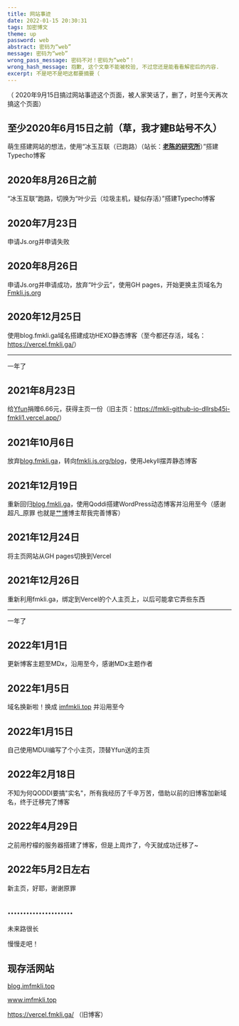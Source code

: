 ```yaml
---
title: 网站事迹
date: 2022-01-15 20:30:31
tags: 加密博文
theme: up
password: web
abstract: 密码为“web”
message: 密码为“web”
wrong_pass_message: 密码不对！密码为“web”！
wrong_hash_message: 抱歉, 这个文章不能被校验, 不过您还是能看看解密后的内容.
excerpt: 不是吧不是吧这都要摘要（
---
```

<!-- wp:paragraph -->

<p>（ 2020年9月15日搞过网站事迹这个页面，被人家笑话了，删了，时至今天再次搞这个页面）</p>
<!-- /wp:paragraph -->

<!-- wp:heading -->

<h2 id="至少2020年6月15日之前-草-我才建b站号不久">至少2020年6月15日之前（草，我才建B站号不久）</h2>
<!-- /wp:heading -->

<!-- wp:paragraph -->

<p>萌生搭建网站的想法，使用“冰玉互联（已跑路）（站长：<a href="https://space.bilibili.com/211835346?spm_id_from=333.788.b_765f7570696e666f.1"><strong>老陈的研究所</strong></a>）”搭建Typecho博客</p>
<!-- /wp:paragraph -->

<!-- wp:heading -->

<h2 id="2020年8月26日之前">2020年8月26日之前</h2>
<!-- /wp:heading -->

<!-- wp:paragraph -->

<p>“冰玉互联”跑路，切换为“叶少云（垃圾主机，疑似存活）”搭建Typecho博客</p>
<!-- /wp:paragraph -->

<!-- wp:heading -->

<h2 id="2020年7月23日">2020年7月23日</h2>
<!-- /wp:heading -->

<!-- wp:paragraph -->

<p> 申请Js.org并申请失败 </p>
<!-- /wp:paragraph -->

<!-- wp:heading -->

<h2 id="2020年8月26日">2020年8月26日</h2>
<!-- /wp:heading -->

<!-- wp:paragraph -->

<p>申请Js.org并申请成功，放弃“叶少云”，使用GH pages，开始更换主页域名为<a href="http://Fmkli.js.org">Fmkli.js.org</a></p>
<!-- /wp:paragraph -->

<!-- wp:heading -->

<h2 id="2020年12月25日">2020年12月25日</h2>
<!-- /wp:heading -->

<!-- wp:paragraph -->

<p>使用blog.fmkli.ga域名搭建成功HEXO静态博客（至今都还存活，域名：<a href="https://vercel.fmkli.ga/">https://vercel.fmkli.ga/</a>）</p>
<!-- /wp:paragraph -->

<!-- wp:separator -->

<hr class="wp-block-separator"/>
<!-- /wp:separator -->

<!-- wp:paragraph -->

<p>一年了</p>
<!-- /wp:paragraph -->

<!-- wp:heading -->

<h2 id="2021年8月23日">2021年8月23日</h2>
<!-- /wp:heading -->

<!-- wp:paragraph -->

<p>给<a href="//yfun.top">Yfun</a>捐赠6.66元，获得主页一份（旧主页：<a href="https://fmkli-github-io-dllrsb45i-fmkli1.vercel.app/">https://fmkli-github-io-dllrsb45i-fmkli1.vercel.app/</a>）</p>
<!-- /wp:paragraph -->

<!-- wp:heading -->

<h2 id="2021年10月6日">2021年10月6日</h2>
<!-- /wp:heading -->

<!-- wp:paragraph -->

<p>放弃<a href="http://blog.fmkli.ga">blog.fmkli.ga</a>，转向<a href="http://fmkli.js.org/blog">fmkli.js.org/blog</a>，使用Jekyll摆弄静态博客</p>
<!-- /wp:paragraph -->

<!-- wp:heading -->

<h2 id="2021年12月19日">2021年12月19日</h2>
<!-- /wp:heading -->

<!-- wp:paragraph -->

<p>重新回归<a href="http://blog.fmkli.ga">blog.fmkli.ga</a>，使用Qoddi搭建WordPress动态博客并沿用至今（感谢 超凡_原罪 也就是<a rel="noreferrer noopener" href="https://gblog.tech" data-type="URL" data-id="https://gblog.tech" target="_blank">艹博</a>博主帮我完善博客）</p>
<!-- /wp:paragraph -->

<!-- wp:heading -->

<h2 id="2021年12月24日">2021年12月24日</h2>
<!-- /wp:heading -->

<!-- wp:paragraph -->

<p>将主页网站从GH pages切换到Vercel</p>
<!-- /wp:paragraph -->

<!-- wp:heading -->

<h2 id="2021年12月26日">2021年12月26日</h2>
<!-- /wp:heading -->

<!-- wp:paragraph -->

<p>重新利用fmkli.ga，绑定到Vercel的个人主页上，以后可能拿它弄些东西</p>
<!-- /wp:paragraph -->

<!-- wp:separator -->

<hr class="wp-block-separator"/>
<!-- /wp:separator -->

<!-- wp:paragraph -->

<p>一年了</p>
<!-- /wp:paragraph -->

<!-- wp:heading -->

<h2 id="2022年1月1日">2022年1月1日</h2>
<!-- /wp:heading -->

<!-- wp:paragraph -->

<p>更新博客主题至MDx，沿用至今，感谢MDx主题作者</p>
<!-- /wp:paragraph -->

<!-- wp:heading -->

<h2 id="2022年1月5日">2022年1月5日</h2>
<!-- /wp:heading -->

<!-- wp:paragraph -->

<p>域名换新啦！换成 <a href="https://www.imfmkli.top">imfmkli.top</a> 并沿用至今</p>
<!-- /wp:paragraph -->

<!-- wp:heading -->

<h2 id="2022年1月15日">2022年1月15日</h2>
<!-- /wp:heading -->

<!-- wp:paragraph -->

<p>自己使用MDUI编写了个小主页，顶替Yfun送的主页

<!-- wp:html /-->

<!-- wp:heading -->

<h2>2022年2月18日</h2>

不知为何QODDI要搞"实名"，所有我经历了千辛万苦，借助以前的旧博客加新域名，终于迁移完了博客

## 2022年4月29日

之前用柠檬的服务器搭建了博客，但是上周炸了，今天就成功迁移了~

## 2022年5月2日左右

新主页，好耶，谢谢原罪


<!-- /wp:heading -->

## …………………

<p>未来路很长</p>
<!-- /wp:paragraph -->

<!-- wp:paragraph -->

<p>慢慢走吧！</p>
<!-- /wp:paragraph -->

<!-- wp:paragraph -->

<p></p>
<!-- /wp:paragraph -->

<!-- wp:heading -->

<h2 id="现存活网站">现存活网站</h2>
<!-- /wp:heading -->

<!-- wp:paragraph -->

<p> <a href="http://blog.imfmkli.top">blog.imfmkli.top</a> </p>
<!-- /wp:paragraph -->

<!-- wp:paragraph -->

<p> <a href="http://www.imfmkli.top">www.imfmkli.top </a></p>
<!-- /wp:paragraph -->

<!-- wp:paragraph -->

<p> <a href="https://vercel.fmkli.ga/">https://vercel.fmkli.ga/</a> （旧博客）</p>
<!-- /wp:paragraph -->
